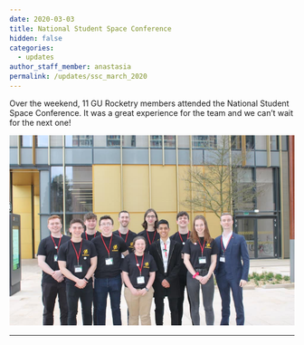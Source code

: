 ```yaml
---
date: 2020-03-03
title: National Student Space Conference
hidden: false
categories:
  - updates
author_staff_member: anastasia
permalink: /updates/ssc_march_2020
---
```



Over the weekend, 11 GU Rocketry members attended the National Student Space Conference. It was a great experience for the team and we can’t wait for the next one!

![Our team on SSC](/assets/img/posts/ssc_march2020.jpg) 

---